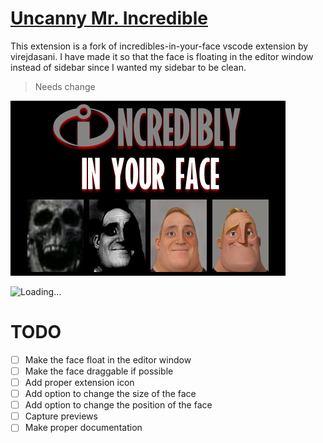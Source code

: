 # [Uncanny Mr. Incredible](https://marketplace.visualstudio.com/items?itemName=surajmandalcell.vscode-uncanny)

This extension is a fork of incredibles-in-your-face vscode extension by virejdasani. I have made it so that the face is floating in the editor window instead of sidebar since I wanted my sidebar to be clean.

> Needs change

![Loading...](https://raw.githubusercontent.com/surajmandalcell/vscode-uncanny/master/assets/smallBanner.png)

![Loading...](https://github.com/surajmandalcell/vscode-uncanny/blob/master/assets/Preview-Vid.gif?raw=true)

# TODO

- [ ] Make the face float in the editor window
- [ ] Make the face draggable if possible
- [ ] Add proper extension icon
- [ ] Add option to change the size of the face
- [ ] Add option to change the position of the face
- [ ] Capture previews
- [ ] Make proper documentation
